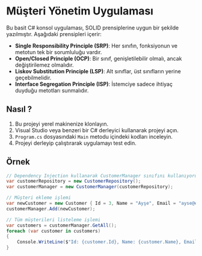 # Müşteri Yönetim Uygulaması

Bu basit C# konsol uygulaması, SOLID prensiplerine uygun bir şekilde yazılmıştır. Aşağıdaki prensipleri içerir:

- **Single Responsibility Principle (SRP)**: Her sınıfın, fonksiyonun ve metotun tek bir sorumluluğu vardır.
- **Open/Closed Principle (OCP)**: Bir sınıf, genişletilebilir olmalı, ancak değiştirilemez olmalıdır.
- **Liskov Substitution Principle (LSP)**: Alt sınıflar, üst sınıfların yerine geçebilmelidir.
- **Interface Segregation Principle (ISP)**: İstemciye sadece ihtiyaç duyduğu metotları sunmalıdır.

## Nasıl ?

1. Bu projeyi yerel makinenize klonlayın.
2. Visual Studio veya benzeri bir C# derleyici kullanarak projeyi açın.
3. `Program.cs` dosyasındaki `Main` metodu içindeki kodları inceleyin.
4. Projeyi derleyip çalıştırarak uygulamayı test edin.

## Örnek 

```csharp
// Dependency Injection kullanarak CustomerManager sınıfını kullanıyoruz.
var customerRepository = new CustomerRepository();
var customerManager = new CustomerManager(customerRepository);

// Müşteri ekleme işlemi
var newCustomer = new Customer { Id = 3, Name = "Ayşe", Email = "ayse@example.com" };
customerManager.Add(newCustomer);

// Tüm müşterileri listeleme işlemi
var customers = customerManager.GetAll();
foreach (var customer in customers)
{
    Console.WriteLine($"Id: {customer.Id}, Name: {customer.Name}, Email: {customer.Email}");
}
